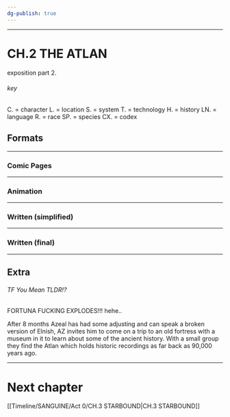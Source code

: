 ```yaml
---
dg-publish: true
---
```


---
# CH.2 THE ATLAN

exposition part 2.

###### key
C. = character
L. = location
S. = system
T. = technology
H. = history
LN. = language
R. = race
SP. = species
CX. = codex

## Formats
---
### Comic Pages



---
### Animation




---
### Written (simplified)






---
### Written (final)






---
## Extra

###### TF You Mean TLDR!?
FORTUNA FUCKING EXPLODES!!!
hehe..

After 8 months Azeal has had some adjusting and can speak a broken version of Elnish, AZ invites him to come on a trip to an old fortress with a museum in it to learn about some of the ancient history. With a small group they find the Atlan which holds historic recordings as far back as 90,000 years ago.

---
# Next chapter
[[Timeline/SANGUINE/Act 0/CH.3 STARBOUND\|CH.3 STARBOUND]]
